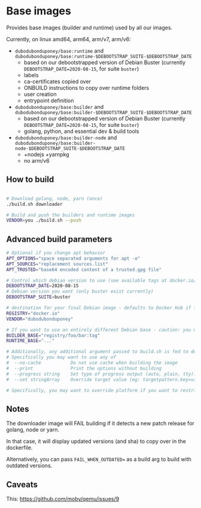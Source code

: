 # Base images

Provides base images (builder and runtime) used by all our images.

Currently, on linux amd64, arm64, arm/v7, arm/v6:

 * `dubodubonduponey/base:runtime` and `dubodubonduponey/base:runtime-$DEBOOTSTRAP_SUITE-$DEBOOTSTRAP_DATE`
    * based on our debootstrapped version of Debian Buster (currently `DEBOOTSTRAP_DATE=2020-08-15`, for suite `buster`)
    * labels
    * ca-certificates copied over
    * ONBUILD instructions to copy over runtime folders
    * user creation
    * entrypoint definition
 * `dubodubonduponey/base:builder` and `dubodubonduponey/base:builder-$DEBOOTSTRAP_SUITE-$DEBOOTSTRAP_DATE`
    * based on our debootstrapped version of Debian Buster (currently `DEBOOTSTRAP_DATE=2020-08-15`, for suite `buster`)
    * golang, python, and essential dev & build tools
 * `dubodubonduponey/base:builder-node` and `dubodubonduponey/base:builder-node-$DEBOOTSTRAP_SUITE-$DEBOOTSTRAP_DATE`
    * +nodejs +yarnpkg
    * no arm/v6

## How to build

```bash

# Download golang, node, yarn (once)
./build.sh downloader

# Build and push the builders and runtime images
VENDOR=you ./build.sh --push
```

## Advanced build parameters

```bash
# Optional if you change apt behavior
APT_OPTIONS="space separated arguments for apt -o"
APT_SOURCES="replacement sources.list"
APT_TRUSTED="base64 encoded content of a trusted.gpg file"

# Control which debian version to use (see available tags at docker.io/dubodubonduponey/debian)
DEBOOTSTRAP_DATE=2020-08-15
# Debian version you want (only buster exist currently)
DEBOOTSTRAP_SUITE=buster

# destination for your final Debian image - defaults to Docker Hub if left unspecified
REGISTRY="docker.io"
VENDOR="dubodubonduponey"

# If you want to use an entirely different Debian base - caution: you may have to adjust packages versions inside the dockerfile as well as this might break!
BUILDER_BASE="registry/foo/bar:tag"
RUNTIME_BASE="..."

# Additionally, any additional argument passed to build.sh is fed to docker buildx bake.
# Specifically you may want to use any of
#  --no-cache           Do not use cache when building the image
#  --print              Print the options without building
#  --progress string    Set type of progress output (auto, plain, tty). Use plain to show container output (default "auto")
#  --set stringArray    Override target value (eg: targetpattern.key=value)

# Specifically, you may want to override platform if you want to restrict building to a subset of supported platforms.
```

## Notes

The downloader image will FAIL building if it detects a new patch release for golang, node or yarn.

In that case, it will display updated versions (and sha) to copy over in the dockerfile.

Alternatively, you can pass `FAIL_WHEN_OUTDATED=` as a build arg to build with outdated versions.

## Caveats

This: https://github.com/moby/qemu/issues/9
